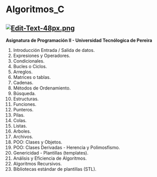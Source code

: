# Algoritmos_C
[![Edit-Text-48px.png](https://i.postimg.cc/fyRbFfZ5/Edit-Text-48px.png)](https://postimg.cc/DJRF4sSb)
------------------------------------------------------------------------------------------------------
**Asignatura de Programación II - Universidad Tecnólogica de Pereira**

1. Introducción Entrada / Salida de datos.
2. Expresiones y Operadores.
3. Condicionales.
4. Bucles o Ciclos.
5. Arreglos.
6. Matrices o tablas.
7. Cadenas.
8. Métodos de Ordenamiento.
9. Búsqueda.
10. Estructuras.
11. Funciones.
12. Punteros.
13. Pilas.
14. Colas.
15. Listas.
16. Arboles.
17. Archivos.
18. POO: Clases y Objetos.
19. POO: Clases Derivadas - Herencia y Polimosfismo.
20. Genericidad - Plantillas (templates).
21. Análisis y Eficiencia de Algoritmos.
22. Algoritmos Recursivos.
23. Bibliotecas estándar de plantillas (STL).
